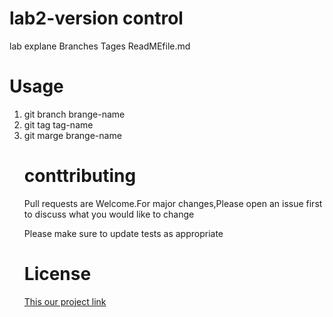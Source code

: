 <h1>lab2-version control</h1>
<p>lab explane Branches Tages ReadMEfile.md</p>

<h1>Usage</h1>

  <ol>
    <li>git branch brange-name</li>
    <li>git tag tag-name</li>
    <li>git marge brange-name</li>
  <h1>conttributing</h1>
  
  Pull requests are Welcome.For major changes,Please open an issue first to discuss what you would like to change
  
  <p>Please make sure to update tests as appropriate</p>

<h1>License</h1>
<a href=" https://github.com/emansoliman/EmanRedae-NewRepo.git">This our project link </a> 
  

